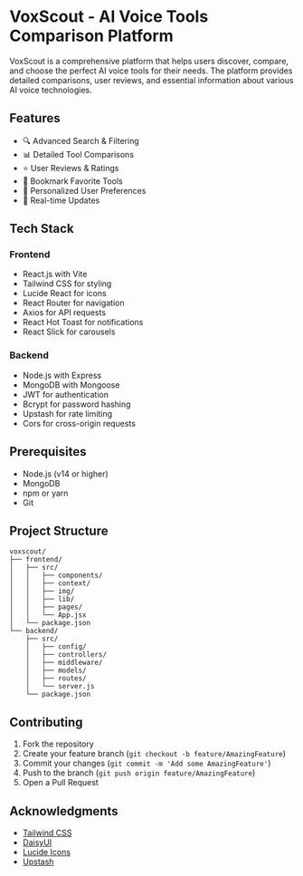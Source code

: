 # VoxScout - AI Voice Tools Comparison Platform

VoxScout is a comprehensive platform that helps users discover, compare, and choose the perfect AI voice tools for their needs. The platform provides detailed comparisons, user reviews, and essential information about various AI voice technologies.

## Features

- 🔍 Advanced Search & Filtering
- 📊 Detailed Tool Comparisons
- ⭐ User Reviews & Ratings
- 🔖 Bookmark Favorite Tools
- 👤 Personalized User Preferences
- 🔄 Real-time Updates

## Tech Stack

### Frontend
- React.js with Vite
- Tailwind CSS for styling
- Lucide React for icons
- React Router for navigation
- Axios for API requests
- React Hot Toast for notifications
- React Slick for carousels

### Backend
- Node.js with Express
- MongoDB with Mongoose
- JWT for authentication
- Bcrypt for password hashing
- Upstash for rate limiting
- Cors for cross-origin requests

## Prerequisites

- Node.js (v14 or higher)
- MongoDB
- npm or yarn
- Git

## Project Structure

```
voxscout/
├── frontend/
│   ├── src/
│   │   ├── components/
│   │   ├── context/
│   │   ├── img/
│   │   ├── lib/
│   │   ├── pages/
│   │   └── App.jsx
│   └── package.json
└── backend/
    ├── src/
    │   ├── config/
    │   ├── controllers/
    │   ├── middleware/
    │   ├── models/
    │   ├── routes/
    │   └── server.js
    └── package.json
```

## Contributing

1. Fork the repository
2. Create your feature branch (`git checkout -b feature/AmazingFeature`)
3. Commit your changes (`git commit -m 'Add some AmazingFeature'`)
4. Push to the branch (`git push origin feature/AmazingFeature`)
5. Open a Pull Request

## Acknowledgments

- [Tailwind CSS](https://tailwindcss.com/)
- [DaisyUI](https://daisyui.com/)
- [Lucide Icons](https://lucide.dev/)
- [Upstash](https://upstash.com/)